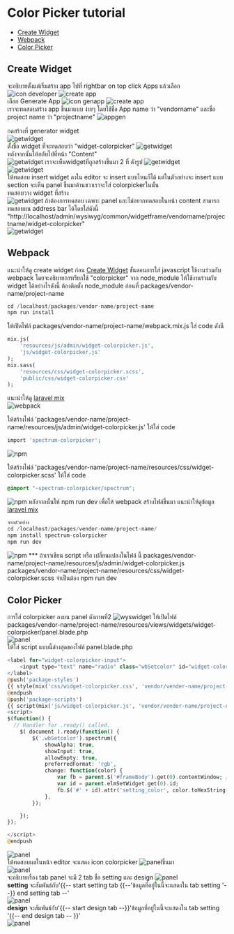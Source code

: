 # Color Picker tutorial

-   [Create Widget](#create-widget)
-   [Webpack](#webpack)
-   [Color Picker](#color-picker)

## Create Widget

จะอธิบายตั้งแต่เริ่มสร้าง app
ไปที่ rightbar on top click Apps แล้วเลือก ![icon developer](images/iconDeveloper.png)
![create app](images/createApp_colorpicker1.png)
<br>
เลือก Generate App ![icon genapp](images/icon_genapp.png)
![create app](images/createApp_colorpicker2.png)
<br>
เราจะทดสอบสร้าง app ขึ้นมาแบบ ง่ายๆ โดยใช้ชื่อ App name ว่า "vendorname" และชื่อ project name ว่า "projectname"
![appgen](images/createapp_colorpicker3.png)

กดสร้างที่ generator widget
<br>
![getwidget](images/genwidget_colorpicker1.png)
<br>
ตั้งชื่อ widget ที่จะทดสอบว่า "widget-colorpicker"
![getwidget](images/genwidget_colorpicker2.png)
<br>
หลังจากนั้นให้กลับไปที่หน้า "Content"
<br>
![getwidget](images/gotocontent_colorpicker.png)
เราจะเห็นwidgetที่ถูกสร้างขึ้นมา 2 ที่ ดังรูป
![getwidget](images/wyswidget_colorpicker1.png)
<br>
![getwidget](images/wyswidget_colorpicker2.png)
<br>
ให้ทดสอบ insert widget ลงใน editor จะ insert แบบไหนก็ได้ แต่ในตัวอย่างจะ insert แบบ section
จะเห็น panel ขึ้นมาด้านขวาเราจะใส่ colorpickerในนั้น
<br>
ทดสอบวาง widget ที่สร้าง
<br>
![getwidget](images/wyswidget_colorpicker3.png)
ถ้าต้องการทดสอบ เฉพาะ panel และไม่อยากทดสอบในหน้า content สามารถทดสอบบน address bar ได้โดยใส่ดังนี้ "http://localhost/admin/wysiwyg/common/widgetframe/vendorname/projectname/widget-colorpicker"
<br>
![getwidget](images/wyswidget_colorpicker4.png)

## Webpack

แนะนำให้ดู create widget ก่อน [Create Widget](createwidget.md)
ขั้นตอนการใส่ javascript ใช้งานร่วมกับ webpack โดยจะอธิบายการเรียกใช้ "colorpicker" จาก node_module ให้ใช้งานร่วมกับ widget ได้อย่างไรดังนี้
ต้องติดตั้ง node_module ก่อนที่ packages/vendor-name/project-name

```php
cd /localhost/packages/vendor-name/project-name
npm run install
```

ให้เปิดไฟล์ packages/vendor-name/project-name/webpack.mix.js
ใส่ code ดังนี

```php
mix.js(
    'resources/js/admin/widget-colorpicker.js',
    'js/widget-colorpicker.js'
);
mix.sass(
    'resources/css/widget-colorpicker.scss',
    'public/css/widget-colorpicker.css'
);

```

แนะนำให้ดู [laravel mix](https://laravel.com/docs/7.x/mix)
<br>![webpack](images/webpack_colorpicker1.png)

ให้สร้างไฟล์ 'packages/vendor-name/project-name/resources/js/admin/widget-colorpicker.js'
ให้ใส่ code

```php
import 'spectrum-colorpicker';
```

![npm](images/webpack_colorpicker2.png)

ให้สร้างไฟล์ 'packages/vendor-name/project-name/resources/css/widget-colorpicker.scss'
ให้ใส่ code

```css
@import "~spectrum-colorpicker/spectrum";
```

![npm](images/webpack_colorpicker3.png)
หลังจากนั้นให้ npm run dev เพื่อให้ webpack สร้างไฟล์ขึ้นมา แนะนำให้ดูข้อมูล [laravel mix](https://laravel.com/docs/6.x/mix)

```php
จากตัวอย่าง
cd /localhost/packages/vendor-name/project-name/
npm install spectrum-colorpicker
npm run dev
```

![npm](images/webpack_colorpicker4.png)
\*\*\* ถ้าเราเขียน script หรือ เปลี่ยนแปลงในไฟล์ นี้
packages/vendor-name/project-name/resources/js/admin/widget-colorpicker.js
packages/vendor-name/project-name/resources/css/widget-colorpicker.scss
จำเป็นต้อง npm run dev
<br>

## Color Picker

การใส่ colorpicker ลงบน panel ดังภาพที่2
![wyswidget](images/wyswidget_colorpicker5.png)
ให้เปิดไฟล์ packages/vendor-name/project-name/resources/views/widgets/widget-colorpicker/panel.blade.php
<br>
![panel](images/panel_colorpicker1.png)
<br>
ให้ใส่ script แบบนี้ล่างสุดของไฟล์ panel.blade.php

```php
<label for="widget-colorpicker-input">
    <input type="text" name="radio" class="wbSetcolor" id="widget-colorpicker-input" >
</label>
@push('package-styles')
{{ style(mix('css/widget-colorpicker.css', 'vendor/vender-name/project-name')) }}    // เชื่อมต่อกับไฟล์ js ใน webpack
@endpush
@push('package-scripts')
{{ script(mix('js/widget-colorpicker.js', 'vendor/vender-name/project-name')) }} // เชื่อมต่อกับไฟล์ js ใน webpack
<script>
$(function() {
  // Handler for .ready() called.
    $( document ).ready(function() {
        $('.wbSetcolor').spectrum({
            showAlpha: true,
            showInput: true,
            allowEmpty: true,
            preferredFormat: 'rgb',
            change: function(color) {
                var fb = parent.$('#frameBody').get(0).contentWindow; //ถ้าต้องการเชื่อมกับ wys ให้เรียก ผ่านตัวนี้ เพราะ editor มีการทำงาน frame หลายชั้น
                var id = parent.elmSetWidget.get(0).id;
                fb.$('#' + id).attr('setting_color', color.toHexString());
            },
        });

    });
});

</script>
@endpush
```

![panel](images/panel_colorpicker2.png)
<br>
ให้ทดสอบผลในหน้า editor จะแสดง icon colorpicker ![panel](images/panel_colorpicker3.png)ขึ้นมา
<br>
![panel](images/panel_colorpicker4.png)
<br>
จะอธิบายเรื่อง tab panel จะมี 2 tab ชื่อ setting และ design
![panel](images/panel_colorpicker5.png)
<br>
<b>setting</b> จะสัมพันธ์กับ'&#123;&#123;-- start setting tab &#123;&#123;--'ข้อมูลที่อยู่ในนี้จะแสดงใน tab setting '--&#125;&#125; end setting tab --'
<br>
![panel](images/panel_colorpicker6.png)
<br>
<b>design</b> จะสัมพันธ์กับ'&#123;&#123;-- start design tab --&#125;&#125;'ข้อมูลที่อยู่ในนี้จะแสดงใน tab setting '&#123;&#123;-- end design tab -- &#125;&#125;'
<br>
![panel](images/panel_colorpicker7.png)
